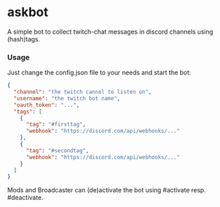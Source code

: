 # askbot
A simple bot to collect twitch-chat messages in discord channels using (hash)tags.

### Usage
Just change the config.json file to your needs and start the bot:

```json
{
  "channel": "the twitch cannel to listen on",
  "username": "the twitch bot name",
  "oauth_token": "...",
  "tags": [
    {
      "tag": "#firsttag",
      "webhook": "https://discord.com/api/webhooks/..."
    },
    {
      "tag": "#secondtag",
      "webhook": "https://discord.com/api/webhooks/..."
    }
  ]
}

```

Mods and Broadcaster can (de)activate the bot using #activate resp. #deactivate.
